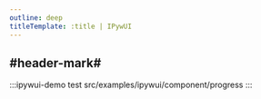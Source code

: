 ```yaml
---
outline: deep
titleTemplate: :title | IPywUI
---
```


## #header-mark#
:::ipywui-demo test
src/examples/ipywui/component/progress
:::
